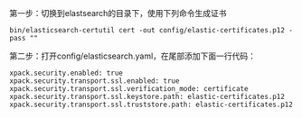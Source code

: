 第一步：切换到elastsearch的目录下，使用下列命令生成证书

```bin/elasticsearch-certutil cert -out config/elastic-certificates.p12 -pass ""```

第二步：打开config/elasticsearch.yaml，在尾部添加下面一行代码：

```
xpack.security.enabled: true
xpack.security.transport.ssl.enabled: true
xpack.security.transport.ssl.verification_mode: certificate
xpack.security.transport.ssl.keystore.path: elastic-certificates.p12
xpack.security.transport.ssl.truststore.path: elastic-certificates.p12
```
